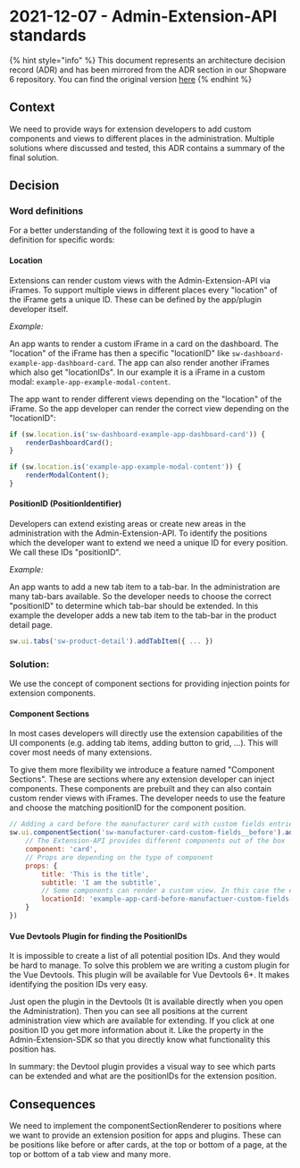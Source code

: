 # 2021-12-07 - Admin-Extension-API standards

{% hint style="info" %}
This document represents an architecture decision record (ADR) and has been mirrored from the ADR section in our Shopware 6 repository.
You can find the original version [here](https://github.com/shopware/platform/blob/trunk/resources/references/adr/admin/2021-12-07-admin-extension-api-standards.md)
{% endhint %}

## Context
We need to provide ways for extension developers to add custom components and views to different places in the administration. Multiple solutions where discussed and tested, this ADR contains a summary of the final solution.

## Decision

### Word definitions
For a better understanding of the following text it is good to have a definition for specific words:

#### Location
Extensions can render custom views with the Admin-Extension-API via iFrames. To support multiple views in different places every "location" of the iFrame gets a unique ID. These can be defined by the app/plugin developer itself.

*Example:*  

An app wants to render a custom iFrame in a card on the dashboard. The "location" of the iFrame has then a specific "locationID" like `sw-dashboard-example-app-dashboard-card`. The app can also render another iFrames which also get "locationIDs". In our example it is a iFrame in a custom modal: `example-app-example-modal-content`.

The app want to render different views depending on the "location" of the iFrame. So the app developer can render the correct view depending on the "locationID":
```js
if (sw.location.is('sw-dashboard-example-app-dashboard-card')) {
    renderDashboardCard();
}

if (sw.location.is('example-app-example-modal-content')) {
    renderModalContent();
}
```

#### PositionID (PositionIdentifier)
Developers can extend existing areas or create new areas in the administration with the Admin-Extension-API. To identify the positions which the developer want to extend we need a unique ID for every position. We call these IDs "positionID".

*Example:*

An app wants to add a new tab item to a tab-bar. In the administration are many tab-bars available. So the developer needs to choose the correct "positionID" to determine which tab-bar should be extended. In this example the developer adds a new tab item to the tab-bar in the product detail page.
```js
sw.ui.tabs('sw-product-detail').addTabItem({ ... })
```

### Solution:
We use the concept of component sections for providing injection points for extension components.

#### Component Sections

In most cases developers will directly use the extension capabilities of the UI components (e.g. adding tab items, adding button to grid, ...). This will cover most needs of many extensions.

To give them more flexibility we introduce a feature named "Component Sections". These are sections where any extension developer can inject components. These components are prebuilt and they can also contain custom render views with iFrames. The developer needs to use the feature and choose the matching positionID for the component position. 

```js
// Adding a card before the manufacturer card with custom fields entries.
sw.ui.componentSection('sw-manufacturer-card-custom-fields__before').add({
    // The Extension-API provides different components out of the box
    component: 'card', 
    // Props are depending on the type of component
    props: {
        title: 'This is the title',
        subtitle: 'I am the subtitle',
        // Some components can render a custom view. In this case the extension can render custom content in the card.
        locationId: 'example-app-card-before-manufactuer-custom-fields-card'
    }
})
```

#### Vue Devtools Plugin for finding the PositionIDs
It is impossible to create a list of all potential position IDs. And they would be hard to manage. To solve this problem we are writing a custom plugin for the Vue Devtools. This plugin will be available for Vue Devtools 6+. It makes identifying the position IDs very easy.

Just open the plugin in the Devtools (It is available directly when you open the Administration). Then you can see all positions at the current administration view which are available for extending. If you click at one position ID you get more information about it. Like the property in the Admin-Extension-SDK so that you directly know what functionality this position has.

In summary: the Devtool plugin provides a visual way to see which parts can be extended and what are the positionIDs for the extension position.

## Consequences
We need to implement the componentSectionRenderer to positions where we want to provide an extension position for apps and plugins. These can be positions like before or after cards, at the top or bottom of a page, at the top or bottom of a tab view and many more.
